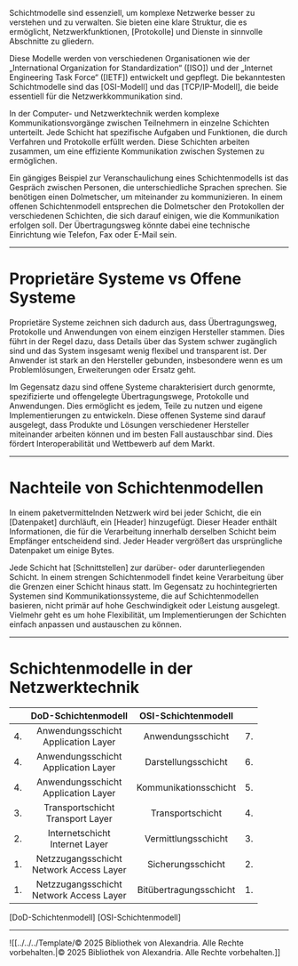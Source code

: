 Schichtmodelle sind essenziell, um komplexe Netzwerke besser zu verstehen und zu verwalten. Sie bieten eine klare Struktur, die es ermöglicht, Netzwerkfunktionen, [Protokolle] und Dienste in sinnvolle Abschnitte zu gliedern.

Diese Modelle werden von verschiedenen Organisationen wie der „International Organization for Standardization“ ([ISO]) und der „Internet Engineering Task Force“ ([IETF]) entwickelt und gepflegt. Die bekanntesten Schichtmodelle sind das [OSI-Modell] und das [TCP/IP-Modell], die beide essentiell für die Netzwerkkommunikation sind.

In der Computer- und Netzwerktechnik werden komplexe Kommunikationsvorgänge zwischen Teilnehmern in einzelne Schichten unterteilt. Jede Schicht hat spezifische Aufgaben und Funktionen, die durch Verfahren und Protokolle erfüllt werden. Diese Schichten arbeiten zusammen, um eine effiziente Kommunikation zwischen Systemen zu ermöglichen.

Ein gängiges Beispiel zur Veranschaulichung eines Schichtenmodells ist das Gespräch zwischen Personen, die unterschiedliche Sprachen sprechen. Sie benötigen einen Dolmetscher, um miteinander zu kommunizieren. In einem offenen Schichtenmodell entsprechen die Dolmetscher den Protokollen der verschiedenen Schichten, die sich darauf einigen, wie die Kommunikation erfolgen soll. Der Übertragungsweg könnte dabei eine technische Einrichtung wie Telefon, Fax oder E-Mail sein.

---

# Proprietäre Systeme vs Offene Systeme 

Proprietäre Systeme zeichnen sich dadurch aus, dass Übertragungsweg, Protokolle und Anwendungen von einem einzigen Hersteller stammen. Dies führt in der Regel dazu, dass Details über das System schwer zugänglich sind und das System insgesamt wenig flexibel und transparent ist. Der Anwender ist stark an den Hersteller gebunden, insbesondere wenn es um Problemlösungen, Erweiterungen oder Ersatz geht.

Im Gegensatz dazu sind offene Systeme charakterisiert durch genormte, spezifizierte und offengelegte Übertragungswege, Protokolle und Anwendungen. Dies ermöglicht es jedem, Teile zu nutzen und eigene Implementierungen zu entwickeln. Diese offenen Systeme sind darauf ausgelegt, dass Produkte und Lösungen verschiedener Hersteller miteinander arbeiten können und im besten Fall austauschbar sind. Dies fördert Interoperabilität und Wettbewerb auf dem Markt.

---

# Nachteile von Schichtenmodellen
In einem paketvermittelnden Netzwerk wird bei jeder Schicht, die ein [Datenpaket] durchläuft, ein [Header] hinzugefügt. Dieser Header enthält Informationen, die für die Verarbeitung innerhalb derselben Schicht beim Empfänger entscheidend sind. Jeder Header vergrößert das ursprüngliche Datenpaket um einige Bytes.

Jede Schicht hat [Schnittstellen] zur darüber- oder darunterliegenden Schicht. In einem strengen Schichtenmodell findet keine Verarbeitung über die Grenzen einer Schicht hinaus statt. Im Gegensatz zu hochintegrierten Systemen sind Kommunikationssysteme, die auf Schichtenmodellen basieren, nicht primär auf hohe Geschwindigkeit oder Leistung ausgelegt. Vielmehr geht es um hohe Flexibilität, um Implementierungen der Schichten einfach anpassen und austauschen zu können.

---

# Schichtenmodelle in der Netzwerktechnik

|     |             DoD-Schichtenmodell              |    OSI-Schichtenmodell    |     |
| :-: | :------------------------------------------: | :-----------------------: | :-: |
| 4.  |   Anwendungsschicht  <br>Application Layer   |     Anwendungsschicht     | 7.  |
| 4.  |   Anwendungsschicht  <br>Application Layer   |    Darstellungsschicht    | 6.  |
| 4.  |   Anwendungsschicht  <br>Application Layer   | Kommunikationsschicht<br> | 5.  |
| 3.  |    Transportschicht  <br>Transport Layer     |     Transportschicht      | 4.  |
| 2.  |     Internetschicht  <br>Internet Layer      |    Vermittlungsschicht    | 3.  |
| 1.  | Netzzugangsschicht  <br>Network Access Layer |     Sicherungsschicht     | 2.  |
| 1.  | Netzzugangsschicht  <br>Network Access Layer |  Bitübertragungsschicht   | 1.  |

[DoD-Schichtenmodell]
[OSI-Schichtenmodell]

---

![[../../../Template/© 2025 Bibliothek von Alexandria. Alle Rechte vorbehalten.|© 2025 Bibliothek von Alexandria. Alle Rechte vorbehalten.]]
